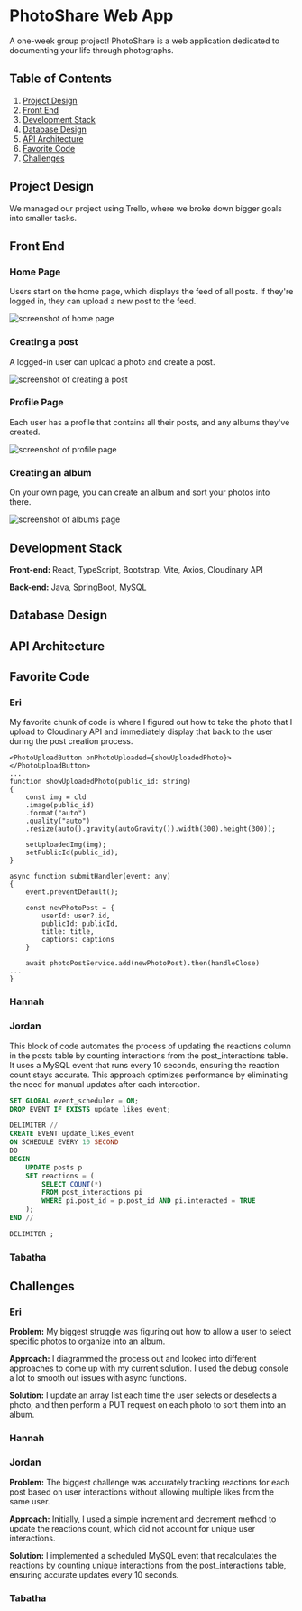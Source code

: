 # PhotoShare Web App
A one-week group project! PhotoShare is a web application dedicated to documenting your life through photographs.

## Table of Contents
1. [Project Design](#project-design)
2. [Front End](#front-end)
3. [Development Stack](#development-stack)
4. [Database Design](#database-design)
5. [API Architecture](#api-architecture)
6. [Favorite Code](#favorite-code)
7. [Challenges](#challenges)

## Project Design
We managed our project using Trello, where we broke down bigger goals into smaller tasks.

## Front End

### Home Page
Users start on the home page, which displays the feed of all posts. If they're logged in, they can upload a new post to the feed.

![screenshot of home page](./readme-img/home.png)

### Creating a post
A logged-in user can upload a photo and create a post.

![screenshot of creating a post](./readme-img/create-post.png)

### Profile Page
Each user has a profile that contains all their posts, and any albums they've created.

![screenshot of profile page](./readme-img/profile.png)

### Creating an album
On your own page, you can create an album and sort your photos into there.

![screenshot of albums page](./readme-img/album-edit.png)

## Development Stack
**Front-end:** React, TypeScript, Bootstrap, Vite, Axios, Cloudinary API

**Back-end:** Java, SpringBoot, MySQL

## Database Design

## API Architecture

## Favorite Code
### Eri
My favorite chunk of code is where I figured out how to take the photo that I upload to Cloudinary API and immediately display that back to the user during the post creation process.

```tsx
<PhotoUploadButton onPhotoUploaded={showUploadedPhoto}></PhotoUploadButton>
...
function showUploadedPhoto(public_id: string)
{
    const img = cld
    .image(public_id)
    .format("auto")
    .quality("auto")
    .resize(auto().gravity(autoGravity()).width(300).height(300));

    setUploadedImg(img);
    setPublicId(public_id);
}

async function submitHandler(event: any)
{
    event.preventDefault();

    const newPhotoPost = {
        userId: user?.id,
        publicId: publicId,
        title: title,
        captions: captions
    }

    await photoPostService.add(newPhotoPost).then(handleClose)
...
}
```

### Hannah
### Jordan
This block of code automates the process of updating the reactions column in the posts table by counting interactions from the post_interactions table. It uses a MySQL event that runs every 10 seconds, ensuring the reaction count stays accurate. This approach optimizes performance by eliminating the need for manual updates after each interaction.
```sql
SET GLOBAL event_scheduler = ON;
DROP EVENT IF EXISTS update_likes_event;

DELIMITER //
CREATE EVENT update_likes_event
ON SCHEDULE EVERY 10 SECOND
DO
BEGIN
	UPDATE posts p
	SET reactions = (
		SELECT COUNT(*)
		FROM post_interactions pi
		WHERE pi.post_id = p.post_id AND pi.interacted = TRUE
	);
END //

DELIMITER ;
```
### Tabatha

## Challenges
### Eri
**Problem:** My biggest struggle was figuring out how to allow a user to select specific photos to organize into an album. 

**Approach:** I diagrammed the process out and looked into different approaches to come up with my current solution. I used the debug console a lot to smooth out issues with async functions.

**Solution:** I update an array list each time the user selects or deselects a photo, and then perform a PUT request on each photo to sort them into an album. 

### Hannah
### Jordan
**Problem:** The biggest challenge was accurately tracking reactions for each post based on user interactions without allowing multiple likes from the same user.

**Approach:** Initially, I used a simple increment and decrement method to update the reactions count, which did not account for unique user interactions.

**Solution:** I implemented a scheduled MySQL event that recalculates the reactions by counting unique interactions from the post_interactions table, ensuring accurate updates every 10 seconds.
### Tabatha